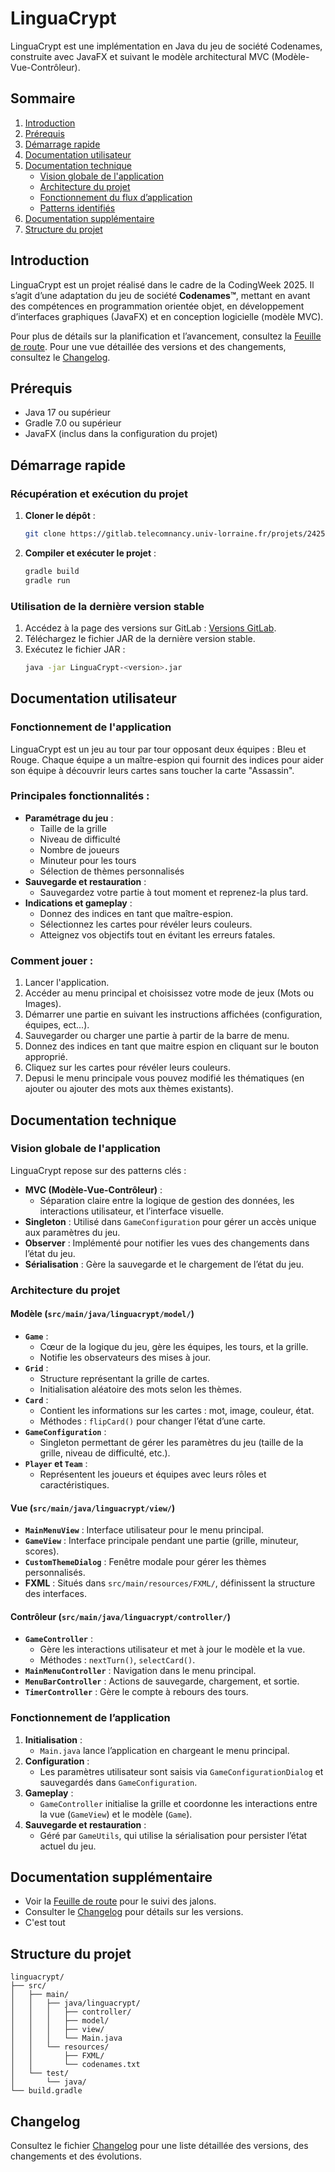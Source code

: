 # LinguaCrypt

LinguaCrypt est une implémentation en Java du jeu de société Codenames, construite avec JavaFX et suivant le modèle architectural MVC (Modèle-Vue-Contrôleur).

## Sommaire
1. [Introduction](#introduction)
2. [Prérequis](#prérequis)
3. [Démarrage rapide](#démarrage-rapide)
4. [Documentation utilisateur](#documentation-utilisateur)
5. [Documentation technique](#documentation-technique)
   - [Vision globale de l'application](#vision-globale-de-lapplication)
   - [Architecture du projet](#architecture-du-projet)
   - [Fonctionnement du flux d’application](#fonctionnement-du-flux-dapplication)
   - [Patterns identifiés](#patterns-identifiés)
6. [Documentation supplémentaire](#documentation-supplémentaire)
7. [Structure du projet](#structure-du-projet)

## Introduction
LinguaCrypt est un projet réalisé dans le cadre de la CodingWeek 2025. Il s’agit d’une adaptation du jeu de société **Codenames™**, mettant en avant des compétences en programmation orientée objet, en développement d’interfaces graphiques (JavaFX) et en conception logicielle (modèle MVC).

Pour plus de détails sur la planification et l’avancement, consultez la [Feuille de route](roadmap.md).
Pour une vue détaillée des versions et des changements, consultez le [Changelog](changelog.md).

## Prérequis
- Java 17 ou supérieur
- Gradle 7.0 ou supérieur
- JavaFX (inclus dans la configuration du projet)

## Démarrage rapide
### Récupération et exécution du projet
1. **Cloner le dépôt** :
   ```bash
   git clone https://gitlab.telecomnancy.univ-lorraine.fr/projets/2425/pcd2k25/codingweek/grp18.git
   ```
2. **Compiler et exécuter le projet** :
   ```bash
   gradle build
   gradle run
   ```

### Utilisation de la dernière version stable
1. Accédez à la page des versions sur GitLab : [Versions GitLab](https://gitlab.telecomnancy.univ-lorraine.fr/projets/2425/pcd2k25/codingweek/grp18/-/releases).
2. Téléchargez le fichier JAR de la dernière version stable.
3. Exécutez le fichier JAR :
   ```bash
   java -jar LinguaCrypt-<version>.jar
   ```

## Documentation utilisateur
### Fonctionnement de l'application
LinguaCrypt est un jeu au tour par tour opposant deux équipes : Bleu et Rouge. Chaque équipe a un maître-espion qui fournit des indices pour aider son équipe à découvrir leurs cartes sans toucher la carte "Assassin".

### Principales fonctionnalités :
- **Paramétrage du jeu** :
  - Taille de la grille
  - Niveau de difficulté
  - Nombre de joueurs
  - Minuteur pour les tours
  - Sélection de thèmes personnalisés
- **Sauvegarde et restauration** :
  - Sauvegardez votre partie à tout moment et reprenez-la plus tard.
- **Indications et gameplay** :
  - Donnez des indices en tant que maître-espion.
  - Sélectionnez les cartes pour révéler leurs couleurs.
  - Atteignez vos objectifs tout en évitant les erreurs fatales.

### Comment jouer :
1. Lancer l'application.
2. Accéder au menu principal et choisissez votre mode de jeux (Mots ou Images).
3. Démarrer une partie en suivant les instructions affichées (configuration, équipes, ect...).
4. Sauvegarder ou charger une partie à partir de la barre de menu.
5. Donnez des indices en tant que maitre espion en cliquant sur le bouton approprié.
6. Cliquez sur les cartes pour révéler leurs couleurs.
7. Depusi le menu principale vous pouvez modifié les thématiques (en ajouter ou ajouter des mots aux thèmes existants).

## Documentation technique
### Vision globale de l'application
LinguaCrypt repose sur des patterns clés :

- **MVC (Modèle-Vue-Contrôleur)** :
  - Séparation claire entre la logique de gestion des données, les interactions utilisateur, et l’interface visuelle.
- **Singleton** : Utilisé dans `GameConfiguration` pour gérer un accès unique aux paramètres du jeu.
- **Observer** : Implémenté pour notifier les vues des changements dans l’état du jeu.
- **Sérialisation** : Gère la sauvegarde et le chargement de l’état du jeu.

### Architecture du projet

#### Modèle (`src/main/java/linguacrypt/model/`)
- **`Game`** :
  - Cœur de la logique du jeu, gère les équipes, les tours, et la grille.
  - Notifie les observateurs des mises à jour.
- **`Grid`** :
  - Structure représentant la grille de cartes.
  - Initialisation aléatoire des mots selon les thèmes.
- **`Card`** :
  - Contient les informations sur les cartes : mot, image, couleur, état.
  - Méthodes : `flipCard()` pour changer l’état d’une carte.
- **`GameConfiguration`** :
  - Singleton permettant de gérer les paramètres du jeu (taille de la grille, niveau de difficulté, etc.).
- **`Player` et `Team`** :
  - Représentent les joueurs et équipes avec leurs rôles et caractéristiques.

#### Vue (`src/main/java/linguacrypt/view/`)
- **`MainMenuView`** : Interface utilisateur pour le menu principal.
- **`GameView`** : Interface principale pendant une partie (grille, minuteur, scores).
- **`CustomThemeDialog`** : Fenêtre modale pour gérer les thèmes personnalisés.
- **FXML** : Situés dans `src/main/resources/FXML/`, définissent la structure des interfaces.

#### Contrôleur (`src/main/java/linguacrypt/controller/`)
- **`GameController`** :
  - Gère les interactions utilisateur et met à jour le modèle et la vue.
  - Méthodes : `nextTurn()`, `selectCard()`.
- **`MainMenuController`** : Navigation dans le menu principal.
- **`MenuBarController`** : Actions de sauvegarde, chargement, et sortie.
- **`TimerController`** : Gère le compte à rebours des tours.

### Fonctionnement de l’application
1. **Initialisation** :
   - `Main.java` lance l’application en chargeant le menu principal.
2. **Configuration** :
   - Les paramètres utilisateur sont saisis via `GameConfigurationDialog` et sauvegardés dans `GameConfiguration`.
3. **Gameplay** :
   - `GameController` initialise la grille et coordonne les interactions entre la vue (`GameView`) et le modèle (`Game`).
4. **Sauvegarde et restauration** :
   - Géré par `GameUtils`, qui utilise la sérialisation pour persister l’état actuel du jeu.

## Documentation supplémentaire
- Voir la [Feuille de route](roadmap.md) pour le suivi des jalons.
- Consulter le [Changelog](changelog.md) pour détails sur les versions.
- C'est tout

## Structure du projet
```
linguacrypt/
├── src/
│   ├── main/
│   │   ├── java/linguacrypt/
│   │   │   ├── controller/
│   │   │   ├── model/
│   │   │   ├── view/
│   │   │   └── Main.java
│   │   └── resources/
│   │       ├── FXML/
│   │       └── codenames.txt
│   └── test/
│       └── java/
└── build.gradle
```

## Changelog
Consultez le fichier [Changelog](changelog.md) pour une liste détaillée des versions, des changements et des évolutions.

